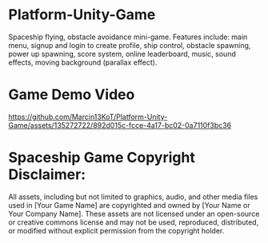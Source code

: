 # Platform-Unity-Game
Spaceship flying, obstacle avoidance mini-game. Features include: main menu, signup and login to create profile, ship control, obstacle spawning, power up spawning, score system, online leaderboard, music, sound effects, moving background (parallax effect). 

# Game Demo Video
https://github.com/Marcin13KoT/Platform-Unity-Game/assets/135272722/892d015c-fcce-4a17-bc02-0a7110f3bc36

# Spaceship Game Copyright Disclaimer:

All assets, including but not limited to graphics, audio, and other media files used in [Your Game Name] are copyrighted and owned by [Your Name or Your Company Name]. These assets are not licensed under an open-source or creative commons license and may not be used, reproduced, distributed, or modified without explicit permission from the copyright holder.
